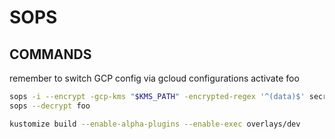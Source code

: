 # SOPS

## COMMANDS

remember to switch GCP config via gcloud configurations activate foo

```sh
sops -i --encrypt -gcp-kms "$KMS_PATH" -encrypted-regex '^(data)$' secret.yaml 
sops --decrypt foo

kustomize build --enable-alpha-plugins --enable-exec overlays/dev
```
